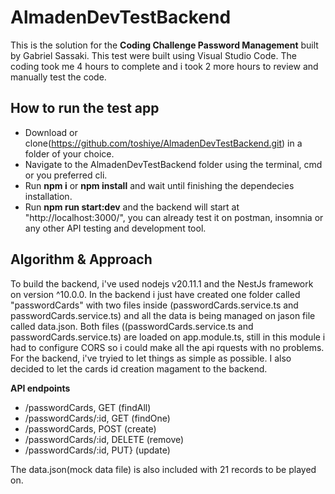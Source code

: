 # AlmadenDevTestBackend

This is the solution for the **Coding Challenge Password Management** built by Gabriel Sassaki.
This test were built using Visual Studio Code.
The coding took me 4 hours to complete and i took 2 more hours to review and manually test the code.

## How to run the test app

 - Download or clone(https://github.com/toshiye/AlmadenDevTestBackend.git) in a folder of your choice.
 - Navigate to the AlmadenDevTestBackend folder using the terminal, cmd or you preferred cli.
 - Run **npm i** or **npm install** and wait until finishing the dependecies installation.
 - Run **npm run start:dev** and the backend will start at "http://localhost:3000/", you can already test it on postman, insomnia or any other API testing and development tool.

## Algorithm & Approach

To build the backend, i've used nodejs v20.11.1 and the NestJs framework on version ^10.0.0.
In the backend i just have created one folder called "passwordCards" with two files inside (passwordCards.service.ts and passwordCards.service.ts) and all the data is being managed on jason file called data.json.
Both files ((passwordCards.service.ts and passwordCards.service.ts) are loaded on app.module.ts, still in this module i had to configure CORS so i could make all the api rquests with no problems.
For the backend, i've tryied to let things as simple as possible.
I also decided to let the cards id creation magament to the backend.

**API endpoints**
 - /passwordCards, GET (findAll)
 - /passwordCards/:id, GET (findOne)
 - /passwordCards, POST (create)
 - /passwordCards/:id, DELETE (remove)
 - /passwordCards/:id, PUT} (update)

The data.json(mock data file) is also included with 21 records to be played on.